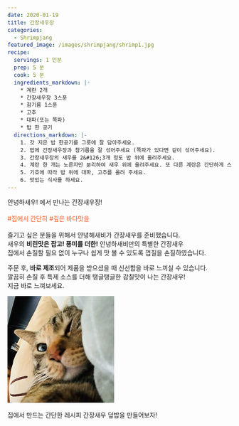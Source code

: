 ```yaml
---
date: 2020-01-19
title: 간장새우장
categories:
  - Shrimpjang
featured_image: /images/shrimpjang/shrimp1.jpg
recipe:
  servings: 1 인분
  prep: 5 분
  cook: 5 분
  ingredients_markdown: |-
    * 계란 2개
    * 간장새우장 3스푼
    * 참기름 1스푼
    * 고추
    * 대파(또는 쪽파)
    * 밥 한 공기
  directions_markdown: |-
    1. 갓 지은 밥 한공기를 그릇에 잘 담아주세요.
    2. 밥에 간장새우장과 참기름을 잘 섞어주세요 (쪽파가 있다면 같이 섞어주세요).
    3. 간장새우장의 새우를 2&#126;3개 정도 밥 위에 올려주세요.
    4. 계란 한 개는 노른자만 분리하여 새우 위에 올려주세요. 또 다른 계란은 간단하게 스크럼블로 만들어 밥 주위에 둘러주세요.
    5. 기호에 따라 밥 위에 대파, 고추를 올려 주세요.
    6. 맛있는 식사를 하세요.
---
```

안녕하새우! 에서 만나는 간장새우장!  
<span style="color:#ff5722">  
&#35;집에서 간단히 &#35;깊은 바다맛을  
</span>  
즐기고 싶은 분들을 위해서 안녕해새비가 간장새우를 준비했습니다.  
새우의 **비린맛은 잡고! 풍미를 더한!** 안녕하새비만의 특별한 간장새우  
집에서 손질할 필요 없이 누구나 쉽게 맛 볼 수 있도록 껍질을 손질하였습니다.  

주문 후, **바로 제조**되어 제품을 받으셨을 때 신선함을 바로 느끼실 수 있습니다.  
깔끔히 손질 후 특제 소스를 더해 탱글탱글한 감칠맛이 나는 간장새우!  
지금 바로 느껴보세요.  
  



![Munji](/images/kitten/munji4.jpg)

집에서 만드는 간단한 레시피
간장새우 덮밥을 만들어보자!
